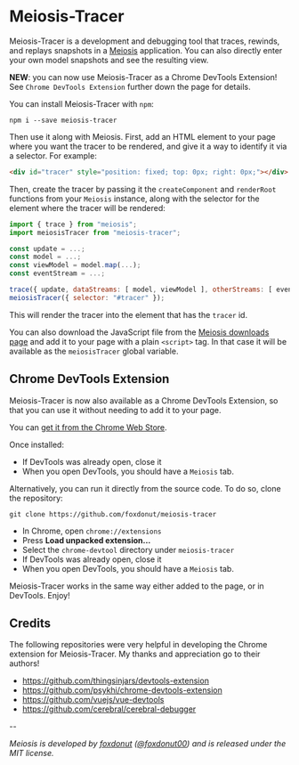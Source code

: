 # Meiosis-Tracer

Meiosis-Tracer is a development and debugging tool that traces, rewinds, and replays snapshots in a
[Meiosis](http://meiosis.js.org) application. You can also directly enter your own model snapshots
and see the resulting view.

**NEW**: you can now use Meiosis-Tracer as a Chrome DevTools Extension! See `Chrome DevTools Extension` further down the page for details.

You can install Meiosis-Tracer with `npm`:

```
npm i --save meiosis-tracer
```

Then use it along with Meiosis. First, add an HTML element to your page where you want the tracer
to be rendered, and give it a way to identify it via a selector. For example:

```html
<div id="tracer" style="position: fixed; top: 0px; right: 0px;"></div>
```

Then, create the tracer by passing it the `createComponent` and `renderRoot` functions from your
`Meiosis` instance, along with the selector for the element where the tracer will be rendered:

```javascript
import { trace } from "meiosis";
import meiosisTracer from "meiosis-tracer";

const update = ...;
const model = ...;
const viewModel = model.map(...);
const eventStream = ...;

trace({ update, dataStreams: [ model, viewModel ], otherStreams: [ eventStream ]});
meiosisTracer({ selector: "#tracer" });
```

This will render the tracer into the element that has the `tracer` id.

You can also download the JavaScript file from the [Meiosis downloads page](http://meiosis.js.org/download) and add it to your page with a plain `<script>` tag. In that case it will be available as the `meiosisTracer` global variable.

## Chrome DevTools Extension

Meiosis-Tracer is now also available as a Chrome DevTools Extension, so that you can use it without needing to add it to your page.

You can [get it from the Chrome Web Store](https://chrome.google.com/webstore/detail/meiosis-tracer/dkopklbedmgjejahhfkfklpkgdnigjii).

Once installed:

- If DevTools was already open, close it
- When you open DevTools, you should have a `Meiosis` tab.

Alternatively, you can run it directly from the source code. To do so, clone the repository:

```
git clone https://github.com/foxdonut/meiosis-tracer
```

- In Chrome, open `chrome://extensions`
- Press **Load unpacked extension...**
- Select the `chrome-devtool` directory under `meiosis-tracer`
- If DevTools was already open, close it
- When you open DevTools, you should have a `Meiosis` tab.

Meiosis-Tracer works in the same way either added to the page, or in DevTools. Enjoy!

## Credits

The following repositories were very helpful in developing the Chrome extension for Meiosis-Tracer. My thanks and appreciation go to their authors!

- https://github.com/thingsinjars/devtools-extension
- https://github.com/psykhi/chrome-devtools-extension
- https://github.com/vuejs/vue-devtools
- https://github.com/cerebral/cerebral-debugger

--

_Meiosis is developed by [foxdonut](https://github.com/foxdonut)
([@foxdonut00](http://twitter.com/foxdonut00)) and is released under the MIT license._
